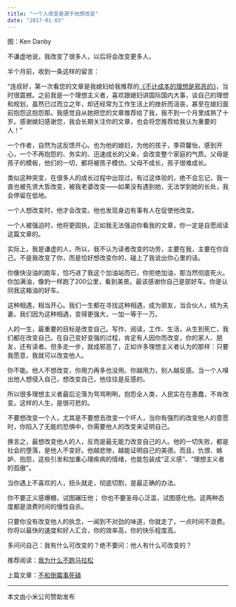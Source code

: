 ```yaml
---
title: "一个人改变是源于他想改变"
date: "2017-01-03"
---
```


图：Ken Danby

不谦虚地说，我改变了很多人，以后将会改变更多人。

半个月前，收到一条这样的留言：

“连叔好，第一次看您的文章是我媳妇给我推荐的[《不计成本的理想是邪恶的》](http://mp.weixin.qq.com/s?__biz=MjM5NDU0Mjk2MQ==&mid=2651622554&idx=1&sn=05d989dcc53207df2c64c18af86772eb&chksm=bd7e08848a0981926aa7d61e475db33fd925c159e9cfdb0ebe405c9502e7b89ebbb7f294b47e&scene=21#wechat_redirect)，当时很震撼。之前我是一个理想主义者，喜欢跟媳妇讲国际国内大事，谈自己的理想和规划，虽然已过而立之年，却还经常为工作生活上的挫折而沮丧，甚至在媳妇面前抱怨这抱怨那。我感觉自从她把您的文章推荐给了我，我不到一个月里成熟了十岁。感谢媳妇感谢您，我会长期关注你的文章，也会将您推荐给我认为重要的人！”

一个作者，自然为这反馈开心。也为他的媳妇，为他的孩子，季荷馨怡，感到开心，一个不再抱怨的、务实的、迅速成长的父亲，会改变整个家庭的气质。父母是孩子的模板，他们的一切，都将被孩子模仿。父母不成长，孩子很难成长。  

类似这种突变，在很多人的成长过程中出现过，有过这体验的，绝不会忘记，我一直也被先贤大哲改变，被我老婆改变——如果没有遇到她，无法学到她的长处，我会停留在低地。

一个人想改变时，他才会改变。他也发现身边有事有人在促使他改变。

一个人被强迫时，他将更固执，正如我无法强迫你看我的文章，你一定是自愿阅读这篇文章的。

实际上，我是谦虚的人，所以，我不认为读者改变的功劳，主要在我，主要在你自己。不是我改变了你，而是恰好想改变你的，碰上了我说出你心里的话。

你像快没油的跑车，恰巧进了我这个加油站而已，你拒绝加油，那当然彻底死火。你加满油，像豹一样跑了200公里，看到美景。最该感谢你自己是部好车。你是认同我这箱油的好车。

这种相遇，相当开心。我们一生都在寻找这种相遇，成为朋友，当合伙人，结为夫妻。我们因为这种相遇，变得更强大，一加一等于一万。

人的一生，最重要的目标是改变自己。写作、阅读，工作、生活，从生到死亡，我们都在改变自己。在自己变好变强的过程，肯定有人因你而改变，你的家人、朋友，还有读者。但多走一步，就成邪恶了，正如许多理想主义者认为的那样：只要我愿意，我就可以改变他人。

你不能。他人不想改变，你用力再多也没用。你越用力，别人越反感。当一个人嗅出他人想侵入自己，想改变自己，他往往是反感的。

所以很多理想主义者最后沦落为骂骂咧咧，抱怨全人类，人民实在在愚蠢，不肯改变。这样的人生，是很可悲的。

不要想改变一个人，尤其是不要想去改变一个坏人，当你有强烈的改变他人的意愿时，你陷入了无能的恐惧中，你需要他人的改变来证明自己。

换言之，最想改变他人的人，反而是最无能力改变自己的人。他的一切失败，都是社会的堕落，是他人不变好。他越悲惨，越能证明自己的美德。而且，仇恨、嫉妒、抱怨，这些引发和加重心理疾病的情绪，也能包装成“正义感”、“理想主义者的孤傲”。

当你遇上不喜欢的人，扭头就走，彻底切割，是最正确的办法。  

你不要正义感爆棚，试图碾压他； 你也不要圣母心泛滥，试图感化他。这两种态度都是浪费时间的慢性自杀。

只要你没有改变他人的执念，一闻到不对劲的味道，你就走了，一点时间不浪费。你将以最快的速度和好人汇合，你的效率高，你的快乐程度高。 

多问问自己：我有什么可改变的？绝不要问：他人有什么可改变的？

推荐阅读：[我为什么不跑马拉松](http://mp.weixin.qq.com/s?__biz=MjM5NDU0Mjk2MQ==&mid=2651622621&idx=1&sn=98a8a3243be6c807e7d4c45ebed0ec3e&chksm=bd7e08c38a0981d5ab8d731703f1cf3aa4b32f673437ae0b712f7cf0b4eac64af82fa57284bf&scene=21#wechat_redirect)

上篇文章：[不和倒霉事死磕](http://mp.weixin.qq.com/s?__biz=MjM5NDU0Mjk2MQ==&mid=2651622645&idx=1&sn=e9dd131932dc6957b2336c4f00d1fd93&chksm=bd7e08eb8a0981fdca47839a021dce237b6e83067a19cebb5b2ff4d9a29d308c63e192bea467&scene=21#wechat_redirect)

* * *

本文由小米公司赞助发布
